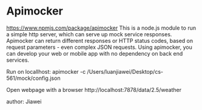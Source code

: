 # Apimocker

https://www.npmjs.com/package/apimocker
This is a node.js module to run a simple http server, which can serve up mock service responses.  
Apimocker can return different responses or HTTP status codes, based on request parameters - even complex JSON requests. Using apimocker, you can develop your web or mobile app with no dependency on back end services.

Run on locallhost:
apimocker -c /Users/luanjiawei/Desktop/cs-561/mock/config.json

Open webpage with a browser
http://localhost:7878/data/2.5/weather

author: Jiawei